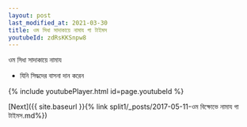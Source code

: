 ```yaml
---
layout: post
last_modified_at: 2021-03-30
title: ওম সিধা সাদাকায়ে নামায গা টাইমস
youtubeId: zdRsKKSnpw8
---
```

 
 
 ওম সিধা সাদাকায়ে নামায  
 
 -  যিনি সিদ্ধদের বাসনা দান করেন 
 
  
 
  
 
 
 
 
 
 


{% include youtubePlayer.html id=page.youtubeId %}
 
[Next]({{ site.baseurl }}{% link  split1/_posts/2017-05-11-ওম বিক্ষোভে নামায গা টাইমস.md%})
 
